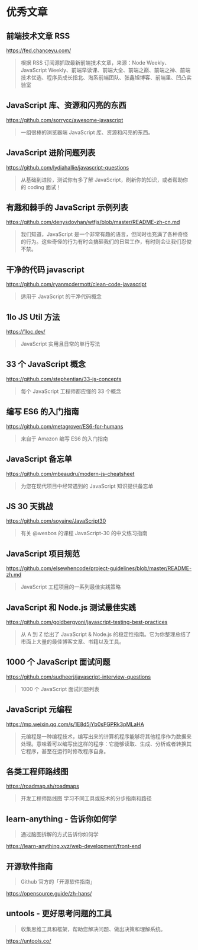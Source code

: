 # 优秀文章

## 前端技术文章 RSS

https://fed.chanceyu.com/

> 根据 RSS 订阅源抓取最新前端技术文章，来源：Node Weekly、JavaScript Weekly、前端早读课、前端大全、前端之巅、前端之神、前端技术优选、程序员成长指北、淘系前端团队、张鑫旭博客、前端里、凹凸实验室

## JavaScript 库、资源和闪亮的东西

https://github.com/sorrycc/awesome-javascript

> 一组很棒的浏览器端 JavaScript 库、资源和闪亮的东西。

## JavaScript 进阶问题列表

https://github.com/lydiahallie/javascript-questions

> 从基础到进阶，测试你有多了解 JavaScript，刷新你的知识，或者帮助你的 coding 面试！

## 有趣和棘手的 JavaScript 示例列表

https://github.com/denysdovhan/wtfjs/blob/master/README-zh-cn.md

> 我们知道，JavaScript 是一个非常有趣的语言，但同时也充满了各种奇怪的行为。这些奇怪的行为有时会搞砸我们的日常工作，有时则会让我们忍俊不禁。

## 干净的代码 javascript

https://github.com/ryanmcdermott/clean-code-javascript

> 适用于 JavaScript 的干净代码概念

## 1lo JS Util 方法

https://1loc.dev/

> JavaScript 实用且日常的单行写法

## 33 个 JavaScript 概念

https://github.com/stephentian/33-js-concepts

> 每个 JavaScript 工程师都应懂的 33 个概念

## 编写 ES6 的入门指南

https://github.com/metagrover/ES6-for-humans

> 来自于 Amazon 编写 ES6 的入门指南

## JavaScript 备忘单

https://github.com/mbeaudru/modern-js-cheatsheet

> 为您在现代项目中经常遇到的 JavaScript 知识提供备忘单

## JS 30 天挑战

https://github.com/soyaine/JavaScript30

> 有关 @wesbos 的课程 JavaScript-30 的中文练习指南

## JavaScript 项目规范

https://github.com/elsewhencode/project-guidelines/blob/master/README-zh.md

> JavaScript 工程项目的一系列最佳实践策略

## JavaScript 和 Node.js 测试最佳实践

https://github.com/goldbergyoni/javascript-testing-best-practices

> 从 A 到 Z 给出了 JavaScript & Node.js 的稳定性指南。它为你整理总结了市面上大量的最佳博客文章、书籍以及工具。

## 1000 个 JavaScript 面试问题

https://github.com/sudheerj/javascript-interview-questions

> 1000 个 JavaScript 面试问题列表

## JavaScript 元编程

https://mp.weixin.qq.com/s/1E8d5jYb0sFGPRk3pMLaHA

> 元编程是一种编程技术，编写出来的计算机程序能够将其他程序作为数据来处理。意味着可以编写出这样的程序：它能够读取、生成、分析或者转换其它程序，甚至在运行时修改程序自身。

## 各类工程师路线图

https://roadmap.sh/roadmaps

> 开发工程师路线图 学习不同工具或技术的分步指南和路径

## learn-anything - 告诉你如何学

> 通过脑图拆解的方式告诉你如何学

https://learn-anything.xyz/web-development/front-end

## 开源软件指南

> Github 官方的「开源软件指南」

https://opensource.guide/zh-hans/

## untools - 更好思考问题的工具

> 收集思维工具和框架，帮助您解决问题、做出决策和理解系统。

https://untools.co/


